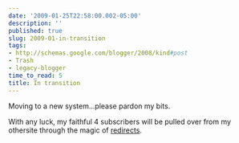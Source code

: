 ```yaml
---
date: '2009-01-25T22:58:00.002-05:00'
description: ''
published: true
slug: 2009-01-in-transition
tags:
- http://schemas.google.com/blogger/2008/kind#post
- Trash
- legacy-blogger
time_to_read: 5
title: In transition
---
```


Moving to a new system...please pardon my bits.

With any luck, my faithful 4 subscribers will be pulled over from my othersite through the magic of [redirects](http://httpd.apache.org/docs/2.2/rewrite/rewrite_guide.html).